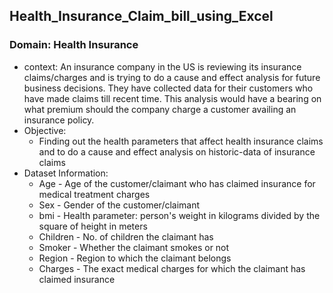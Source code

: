 ## Health_Insurance_Claim_bill_using_Excel
### Domain: Health Insurance
- context: An insurance company in the US is reviewing its insurance claims/charges and is trying to do a cause
and effect analysis for future business decisions. They have collected data for their customers who have
made claims till recent time. This analysis would have a bearing on what premium should the company charge a
customer availing an insurance policy.
- Objective:
   - Finding out the health parameters that affect health insurance claims and to do a cause and effect analysis on historic-data of insurance claims
- Dataset Information:
    - Age - Age of the customer/claimant who has claimed insurance for medical treatment charges
    - Sex - Gender of the customer/claimant
    - bmi - Health parameter: person's weight in kilograms divided by the square of height in meters
    - Children - No. of children the claimant has
    - Smoker - Whether the claimant smokes or not
    - Region - Region to which the claimant belongs
    - Charges - The exact medical charges for which the claimant has claimed insurance
